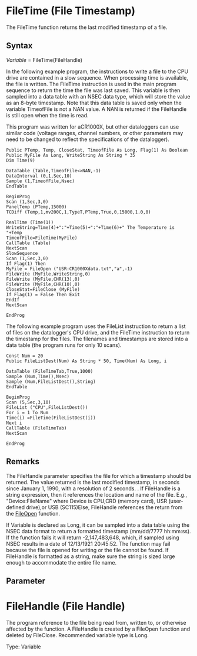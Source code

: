 # FileTime (File Timestamp)

The FileTime function returns the last modified timestamp of a file.

## Syntax

_Variable_ = FileTime(FileHandle)

In the following example program, the instructions to write a file to the CPU drive are contained in a slow sequence. When processing time is available, the file is written. The FileTime instruction is used in the main program sequence to return the time the file was last saved. This variable is then sampled into a data table with an NSEC data type, which will store the value as an 8-byte timestamp. Note that this data table is saved only when the variable TimeofFile is not a NAN value. A NAN is returned if the FileHandle is still open when the time is read.

This program was written for aCR1000X, but other dataloggers can use similar code (voltage ranges, channel numbers, or other parameters may need to be changed to reflect the specifications of the datalogger).

```
Public PTemp, Temp, CloseStat, TimeofFile As Long, Flag(1) As Boolean
Public MyFile As Long, WriteString As String * 35
Dim Time(9)

DataTable (Table,TimeofFile<>NAN,-1)
DataInterval (0,1,Sec,10)
Sample (1,TimeofFile,Nsec)
EndTable

BeginProg
Scan (1,Sec,3,0)
PanelTemp (PTemp,15000)
TCDiff (Temp,1,mv200C,1,TypeT,PTemp,True,0,15000,1.0,0)

RealTime (Time(1))
WriteString=Time(4)+":"+Time(5)+":"+Time(6)+" The Temperature is "+Temp
TimeofFile=FileTime(MyFile)
CallTable (Table)
NextScan
SlowSequence
Scan (1,Sec,3,0)
If Flag(1) Then
MyFile = FileOpen ("USR:CR1000Xdata.txt","a",-1)
FileWrite (MyFile,WriteString,0)
FileWrite (MyFile,CHR(13),0)
FileWrite (MyFile,CHR(10),0)
CloseStat=FileClose (MyFile)
If Flag(1) = False Then Exit
EndIf
NextScan

EndProg
```

The following example program uses the FileList instruction to return a list of files on the datalogger's CPU drive, and the FileTime instruction to return the timestamp for the files. The filenames and timestamps are stored into a data table (the program runs for only 10 scans).

```
Const Num = 20
Public FileListDest(Num) As String * 50, Time(Num) As Long, i

DataTable (FileTimeTab,True,1000)
Sample (Num,Time(),Nsec)
Sample (Num,FileListDest(),String)
EndTable

BeginProg
Scan (5,Sec,3,10)
FileList ("CPU",FileListDest())
For i = 1 To Num
Time(i) =FileTime(FileListDest(i))
Next i
CallTable (FileTimeTab)
NextScan

EndProg
```

## Remarks

The FileHandle parameter specifies the file for which a timestamp should be returned. The value returned is the last modified timestamp, in seconds since January 1, 1990, with a resolution of 2 seconds. . If FileHandle is a string expression, then it references the location and name of the file. E.g., "Device:FileName" where Device is CPU,CRD (memory card), USR (user-defined drive),or USB (SC115)Else, FileHandle references the return from the [FileOpen](fileopen.md) function.

If Variable is declared as Long, it can be sampled into a data table using the NSEC data format to return a formatted timestamp (mm/dd/7777 hh:mm:ss). If the function fails it will return -2,147,483,648, which, if sampled using NSEC results in a date of 12/13/1921 20:45:52. The function may fail because the file is opened for writing or the file cannot be found. If FileHandle is formatted as a string, make sure the string is sized large enough to accommodate the entire file name.

## Parameter

# FileHandle (File Handle)

The program reference to the file being read from, written to, or otherwise affected by the function. A FileHandle is created by a FileOpen function and deleted by FileClose. Recommended variable type is Long.

Type: Variable
